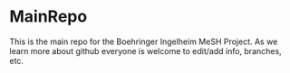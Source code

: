 # MainRepo
This is the main repo for the Boehringer Ingelheim MeSH Project. As we learn more about github everyone is welcome to edit/add info, branches, etc.
